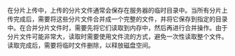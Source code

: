 在分片上传中，上传的分片文件通常会保存在服务器的临时目录中。当所有分片上传完成后，需要将这些分片文件合并成一个完整的文件，并将它保存到指定的目录中。在合并分片文件时，需要先将它们读取到内存中，然后再进行合并操作。由于分片文件可能非常大，读取时需要使用文件流的方式，避免一次性读取整个文件。读取完成后，需要将临时文件删除，以释放磁盘空间。